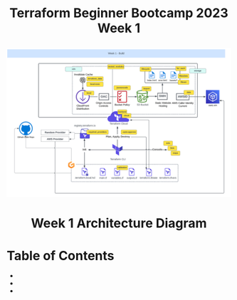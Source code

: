 # <p align=center>Terraform Beginner Bootcamp 2023 Week 1

<p align="center">
  <img src="../assets/week1.PNG"/>
</p>

# <p align=center>Week 1 Architecture Diagram </p>

# Table of Contents

- []()
- []()
- []()
